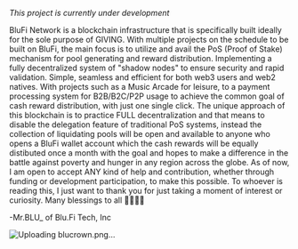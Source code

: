 *This project is currently under development*

BluFi Network is a blockchain infrastructure that is specifically built ideally for the sole purpose of GIVING. With multiple projects on the schedule to be built on BluFi, the main focus is to utilize and avail the PoS (Proof of Stake) mechanism for pool generating and reward distribution. Implementing a fully decentralized system of "shadow nodes" to ensure security and rapid validation. Simple, seamless and efficient for both web3 users and web2 natives. With projects such as a Music Arcade for leisure, to a payment processing system for B2B/B2C/P2P usage to achieve the common goal of cash reward distribution, with just one single click. The unique approach of this blockchain is to practice FULL decentralization and that means to disable the delegation feature of traditional PoS systems, instead the collection of liquidating pools will be open and available to anyone who opens a BluFi wallet account which the cash rewards will be equally distibuted once a month with the goal and hopes to make a difference in the battle against poverty and hunger in any region across the globe. As of now, I am open to accept ANY kind of help and contribution, whether through funding or development participation, to make this possible. To whoever is reading this, I just want to thank you for just taking a moment of interest or curiosity. Many blessings to all 🫱🏽‍🫲🏾

-Mr.BLU_ of Blu.Fi Tech, Inc 

![Uploading blucrown.png…]()
